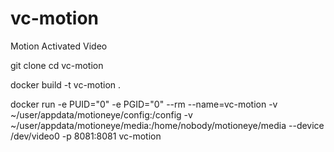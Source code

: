 # vc-motion
Motion Activated Video 

git clone
cd vc-motion

docker build -t vc-motion .

docker run -e PUID="0" -e PGID="0" --rm --name=vc-motion -v ~/user/appdata/motioneye/config:/config -v ~/user/appdata/motioneye/media:/home/nobody/motioneye/media --device /dev/video0 -p 8081:8081 vc-motion

